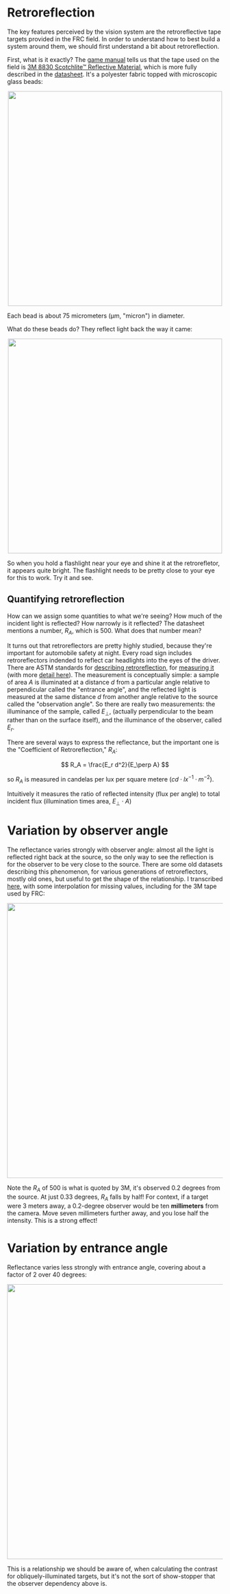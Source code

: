 # Retroreflection

The key features perceived by the vision system are the retroreflective tape targets provided in the FRC field.  In order
to understand how to best build a system around them, we should first understand a bit about retroreflection.

First, what is it exactly?  The [game manual](https://firstfrc.blob.core.windows.net/frc2022/Manual/2022FRCGameManual.pdf) tells us
that the tape used on the field is [3M 8830 Scotchlite™ Reflective Material](https://www.3m.com/3M/en_US/p/d/v000312582/), which is more fully
described in the [datasheet](https://multimedia.3m.com/mws/media/662425O/reflective-psa-technical-data-sheet.pdf).  It's a polyester fabric
topped with microscopic glass beads:

<p align=center><img src="https://upload.wikimedia.org/wikipedia/commons/thumb/1/19/Reflective_leg_band_in_Scanning_Electron_Microscope%2C_15x.GIF/600px-Reflective_leg_band_in_Scanning_Electron_Microscope%2C_15x.GIF" width=500/></p>

Each bead is about 75 micrometers (&micro;m, "micron") in diameter.

What do these beads do? They reflect light back the way it came:

<p align=center><img src="https://illumin.usc.edu/wp-content/uploads/2022/02/image9-1-768x768.png" width=500/></p>

So when you hold a flashlight near your eye and shine it at the retrorefletor, it appears quite bright.  The flashlight
needs to be pretty close to your eye for this to work.  Try it and see.

## Quantifying retroreflection

How can we assign some quantities to what we're seeing?  How much of the incident light is reflected?  How narrowly is it reflected?
The datasheet mentions a number, $R_A$, which is 500.  What does that number mean?

It turns out that retroreflectors are pretty highly studied, because they're important for automobile safety at night.  Every road
sign includes retroreflectors indended to reflect car headlights into the eyes of the driver.  There are ASTM standards for [describing
retroreflection](https://tajhizkala.ir/doc/ASTM/E808-01%20(Reapproved%202009).pdf), for
[measuring it](https://tajhizkala.ir/doc/ASTM/E809-08%20(Reapproved%202013).pdf) (with more
[detail here](https://tajhizkala.ir/doc/ASTM/E810-03%20(Reapproved%202013).pdf)).  The measurement is conceptually simple:
a sample of area $A$ is illuminated at a distance $d$ from a particular angle relative to perpendicular called the "entrance angle", and the reflected
light is measured at the same distance $d$ from another angle relative to the source called the "observation angle".  So there are really two
measurements: the illuminance of the sample, called $E_\perp$, (actually perpendicular to the beam rather than on the surface itself),
and the illuminance of the observer, called $E_r$.  

There are several ways to  express the reflectance, but the important one is the "Coefficient of Retroreflection," $R_A$:

$$
R_A = \frac{E_r d^2}{E_\perp A}
$$

so $R_A$ is measured in candelas per lux per square metere ($cd \cdot lx^{−1} \cdot m^{−2}$).

Intuitively it measures the ratio of reflected intensity (flux per angle) to total incident flux (illumination times area, $E_\perp \cdot A$)




# Variation by observer angle

The reflectance varies strongly with observer angle: almost all the light is reflected right back at the source, so
the only way to see the reflection is for the observer to be very close to the source.  There are some old datasets
describing this phenomenon, for various generations of retroreflectors, mostly old ones, but useful to get the
shape of the relationship.  I transcribed 
[here](https://docs.google.com/spreadsheets/d/1KAr34-RtiIM0Fbr4D6O5UhFfduAykVAWz9x5DW8REuw/edit#gid=0), with some
interpolation for missing values, including for the 3M tape used by FRC:

<p align=center><img src="https://docs.google.com/spreadsheets/d/e/2PACX-1vS9LfUmscBJBon-H0nxE4GovaWxXLS5JhTjmkOymTXKV8SPol-0FX14R36codUMJB_g8UcuQVn0SOpA/pubchart?oid=1624612283&format=image" width=640/></p>

Note the $R_A$ of 500 is what is quoted by 3M, it's observed 0.2 degrees from the source. At just 0.33 degrees, $R_A$ falls by half!
For context, if a target were 3 meters away, a 0.2-degree observer would be ten __millimeters__ from the camera.  Move seven millimeters
further away, and you lose half the intensity.  This is a strong effect!

# Variation by entrance angle

Reflectance varies less strongly with entrance angle, covering about a factor of 2 over 40 degrees:

<p align=center><img src="https://docs.google.com/spreadsheets/d/e/2PACX-1vS9LfUmscBJBon-H0nxE4GovaWxXLS5JhTjmkOymTXKV8SPol-0FX14R36codUMJB_g8UcuQVn0SOpA/pubchart?oid=836368983&format=image" width=640/></p>

This is a relationship we should be aware of, when calculating the contrast for obliquely-illuminated targets, but it's not
the sort of show-stopper that the observer dependency above is.
